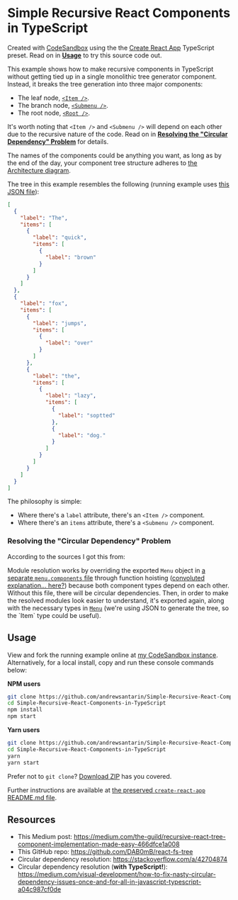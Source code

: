 # Simple Recursive React Components in TypeScript
Created with [CodeSandbox](https://codesandbox.io) using the the [Create React App](https://github.com/facebook/create-react-app) TypeScript preset. Read on in **[Usage](#usage)** to try this source code out.

This example shows how to make recursive components in TypeScript without getting tied up in a single monolithic tree generator component. Instead, it breaks the tree generation into three major components:

- The leaf node, [`<Item />`](./src/menu/components/MenuItem.tsx).
- The branch node, [`<Submenu />`](./src/menu/components/MenuSubmenu.tsx).
- The root node, [`<Root />`](./src/Root.tsx).

It's worth noting that `<Item />` and `<Submenu />` will depend on each other due to the recursive nature of the code. Read on in **[Resolving the "Circular Dependency" Problem](#resolving-the-circular-dependency-problem)** for details.

The names of the components could be anything you want, as long as by the end of the day, your component tree structure adheres to [the Architecture diagram](https://medium.com/the-guild/recursive-react-tree-component-implementation-made-easy-466dfce1a008#b5ba).

The tree in this example resembles the following (running example uses [this JSON file](./src/Root.Tree.json)):

```json
[
  {
    "label": "The",
    "items": [
      {
        "label": "quick",
        "items": [
          {
            "label": "brown"
          }
        ]
      }
    ]
  },
  {
    "label": "fox",
    "items": [
      {
        "label": "jumps",
        "items": [
          {
            "label": "over"
          }
        ]
      },
      {
        "label": "the",
        "items": [
          {
            "label": "lazy",
            "items": [
              {
                "label": "soptted"
              },
              {
                "label": "dog."
              }
            ]
          }
        ]
      }
    ]
  }
]
```

The philosophy is simple:

- Where there's a `label` attribute, there's an `<Item />` component.
- Where there's an `items` attribute, there's a `<Submenu />` component.

### Resolving the "Circular Dependency" Problem
According to the sources I got this from:

Module resolution works by overriding the exported `Menu` object in [a separate `menu.components` file](./src/menu/components/menu.components.ts) through function hoisting ([convoluted explanation... here?](https://stackoverflow.com/a/42704874)) because both component types depend on each other. Without this file, there will be circular dependencies. Then, in order to make the resolved modules look easier to understand, it's exported again, along with the necessary types in [`Menu`](./src/menu/Menu.ts`) (we're using JSON to generate the tree, so the `Item` type could be useful).

## Usage
View and fork the running example online at [my CodeSandbox instance](https://codesandbox.io/s/github/andrewsantarin/Simple-Recursive-React-Components-in-TypeScript). Alternatively, for a local install, copy and run these console commands below:

**NPM users**
```sh
git clone https://github.com/andrewsantarin/Simple-Recursive-React-Components-in-TypeScript.git
cd Simple-Recursive-React-Components-in-TypeScript
npm install
npm start
```

**Yarn users**
```sh
git clone https://github.com/andrewsantarin/Simple-Recursive-React-Components-in-TypeScript.git
cd Simple-Recursive-React-Components-in-TypeScript
yarn
yarn start
```

Prefer not to `git clone`? [Download ZIP](https://github.com/andrewsantarin/Simple-Recursive-React-Components-in-TypeScript/archive/master.zip) has you covered.

Further instructions are available at [the preserved `create-react-app` README.md file](./CREATE-REACT-APP-README.md).

## Resources

- This Medium post: https://medium.com/the-guild/recursive-react-tree-component-implementation-made-easy-466dfce1a008
- This GitHub repo: https://github.com/DAB0mB/react-fs-tree
- Circular dependency resolution: https://stackoverflow.com/a/42704874
- Circular dependency resolution (**with TypeScript!**): https://medium.com/visual-development/how-to-fix-nasty-circular-dependency-issues-once-and-for-all-in-javascript-typescript-a04c987cf0de
